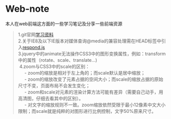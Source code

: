 # Web-note
本人在web前端这方面的一些学习笔记及分享一些前端资源
>  1.git官网[学习资料](https://git-scm.com/book/zh/v2) <br>
>  2.关于IE8及以下IE版本对媒体查询@media的兼容处理需在HEAD标签中引入[respond.js](https://github.com/StrugglingBirds/Web-note/blob/master/respond.js) <br>
>  3.jquery中的animate无法操作CSS3中的图形变换属性，例如：transform中的属性（rotate、scale、translate...) <br>
>  4.zoom与CSS3中的scale的区别： <br>
      - zoom的缩放是相对于左上角的；而scale默认是居中缩放； <br>
      - zoom的缩放改变了元素占据的空间大小；而scale的缩放占据的原始尺寸不变，页面布局不会发生变化； <br>
      - zoom和scale对元素的渲染计算方法可能有差异（需要自己动手，用高清图，仔细去看其中的区别）。 <br>
      - 对文字的缩放规则不一致。zoom缩放依然受限于最小12像素中文大小限制；而scale就是纯粹的对图形进行比例控制，文字50%原来尺寸。 <br>
